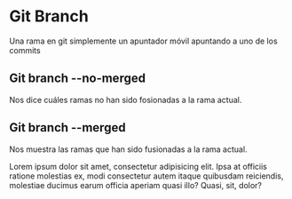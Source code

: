 # Git Branch
Una rama en git simplemente un apuntador móvil apuntando a uno de los commits


## Git branch --no-merged
Nos dice cuáles ramas no han sido fosionadas a la rama actual.

## Git branch --merged
Nos muestra las ramas que han sido fusionadas a la rama actual.

Lorem ipsum dolor sit amet, consectetur adipisicing elit. Ipsa at officiis ratione molestias ex, modi consectetur autem itaque quibusdam reiciendis, molestiae ducimus earum officia aperiam quasi illo? Quasi, sit, dolor?

